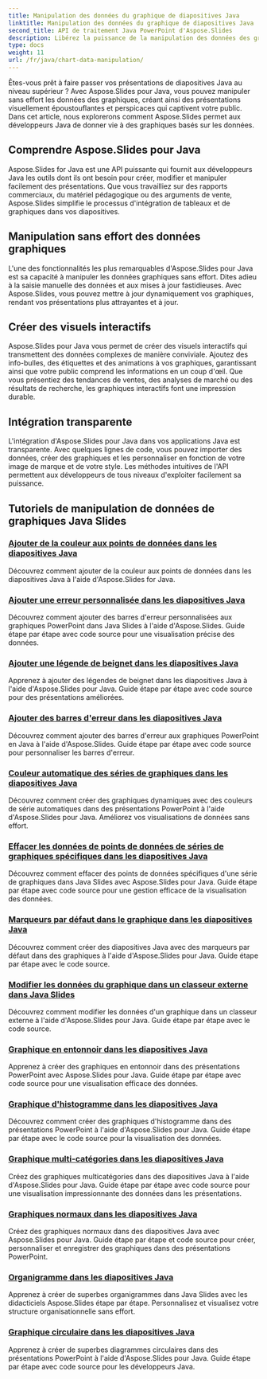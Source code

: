 ```yaml
---
title: Manipulation des données du graphique de diapositives Java
linktitle: Manipulation des données du graphique de diapositives Java
second_title: API de traitement Java PowerPoint d'Aspose.Slides
description: Libérez la puissance de la manipulation des données des graphiques Java Slides avec Aspose.Slides pour Java. Créez des visuels et des informations époustouflants sans effort.
type: docs
weight: 11
url: /fr/java/chart-data-manipulation/
---
```

Êtes-vous prêt à faire passer vos présentations de diapositives Java au niveau supérieur ? Avec Aspose.Slides pour Java, vous pouvez manipuler sans effort les données des graphiques, créant ainsi des présentations visuellement époustouflantes et perspicaces qui captivent votre public. Dans cet article, nous explorerons comment Aspose.Slides permet aux développeurs Java de donner vie à des graphiques basés sur les données.

## Comprendre Aspose.Slides pour Java

Aspose.Slides for Java est une API puissante qui fournit aux développeurs Java les outils dont ils ont besoin pour créer, modifier et manipuler facilement des présentations. Que vous travailliez sur des rapports commerciaux, du matériel pédagogique ou des arguments de vente, Aspose.Slides simplifie le processus d'intégration de tableaux et de graphiques dans vos diapositives.

## Manipulation sans effort des données graphiques

L'une des fonctionnalités les plus remarquables d'Aspose.Slides pour Java est sa capacité à manipuler les données graphiques sans effort. Dites adieu à la saisie manuelle des données et aux mises à jour fastidieuses. Avec Aspose.Slides, vous pouvez mettre à jour dynamiquement vos graphiques, rendant vos présentations plus attrayantes et à jour.

## Créer des visuels interactifs

Aspose.Slides pour Java vous permet de créer des visuels interactifs qui transmettent des données complexes de manière conviviale. Ajoutez des info-bulles, des étiquettes et des animations à vos graphiques, garantissant ainsi que votre public comprend les informations en un coup d'œil. Que vous présentiez des tendances de ventes, des analyses de marché ou des résultats de recherche, les graphiques interactifs font une impression durable.

## Intégration transparente

L'intégration d'Aspose.Slides pour Java dans vos applications Java est transparente. Avec quelques lignes de code, vous pouvez importer des données, créer des graphiques et les personnaliser en fonction de votre image de marque et de votre style. Les méthodes intuitives de l'API permettent aux développeurs de tous niveaux d'exploiter facilement sa puissance.

## Tutoriels de manipulation de données de graphiques Java Slides
### [Ajouter de la couleur aux points de données dans les diapositives Java](./add-color-data-points-java-slides/)
Découvrez comment ajouter de la couleur aux points de données dans les diapositives Java à l'aide d'Aspose.Slides for Java.
### [Ajouter une erreur personnalisée dans les diapositives Java](./add-custom-error-java-slides/)
Découvrez comment ajouter des barres d'erreur personnalisées aux graphiques PowerPoint dans Java Slides à l'aide d'Aspose.Slides. Guide étape par étape avec code source pour une visualisation précise des données.
### [Ajouter une légende de beignet dans les diapositives Java](./add-doughnut-callout-java-slides/)
Apprenez à ajouter des légendes de beignet dans les diapositives Java à l'aide d'Aspose.Slides pour Java. Guide étape par étape avec code source pour des présentations améliorées.
### [Ajouter des barres d'erreur dans les diapositives Java](./add-error-bars-java-slides/)
Découvrez comment ajouter des barres d'erreur aux graphiques PowerPoint en Java à l'aide d'Aspose.Slides. Guide étape par étape avec code source pour personnaliser les barres d'erreur.
### [Couleur automatique des séries de graphiques dans les diapositives Java](./automatic-chart-series-color-java-slides/)
Découvrez comment créer des graphiques dynamiques avec des couleurs de série automatiques dans des présentations PowerPoint à l'aide d'Aspose.Slides pour Java. Améliorez vos visualisations de données sans effort.
### [Effacer les données de points de données de séries de graphiques spécifiques dans les diapositives Java](./clear-specific-chart-series-data-points-java-slides/)
Découvrez comment effacer des points de données spécifiques d'une série de graphiques dans Java Slides avec Aspose.Slides pour Java. Guide étape par étape avec code source pour une gestion efficace de la visualisation des données.
### [Marqueurs par défaut dans le graphique dans les diapositives Java](./default-markers-in-chart-java-slides/)
Découvrez comment créer des diapositives Java avec des marqueurs par défaut dans des graphiques à l'aide d'Aspose.Slides pour Java. Guide étape par étape avec le code source.
### [Modifier les données du graphique dans un classeur externe dans Java Slides](./edit-chart-data-external-workbook-java-slides/)
Découvrez comment modifier les données d'un graphique dans un classeur externe à l'aide d'Aspose.Slides pour Java. Guide étape par étape avec le code source.
### [Graphique en entonnoir dans les diapositives Java](./funnel-chart-java-slides/)
Apprenez à créer des graphiques en entonnoir dans des présentations PowerPoint avec Aspose.Slides pour Java. Guide étape par étape avec code source pour une visualisation efficace des données.
### [Graphique d'histogramme dans les diapositives Java](./histogram-chart-java-slides/)
Découvrez comment créer des graphiques d'histogramme dans des présentations PowerPoint à l'aide d'Aspose.Slides pour Java. Guide étape par étape avec le code source pour la visualisation des données.
### [Graphique multi-catégories dans les diapositives Java](./multi-category-chart-java-slides/)
Créez des graphiques multicatégories dans des diapositives Java à l'aide d'Aspose.Slides pour Java. Guide étape par étape avec code source pour une visualisation impressionnante des données dans les présentations.
### [Graphiques normaux dans les diapositives Java](./normal-charts-java-slides/)
Créez des graphiques normaux dans des diapositives Java avec Aspose.Slides pour Java. Guide étape par étape et code source pour créer, personnaliser et enregistrer des graphiques dans des présentations PowerPoint.
### [Organigramme dans les diapositives Java](./organization-chart-java-slides/)
Apprenez à créer de superbes organigrammes dans Java Slides avec les didacticiels Aspose.Slides étape par étape. Personnalisez et visualisez votre structure organisationnelle sans effort.
### [Graphique circulaire dans les diapositives Java](./pie-chart-java-slides/)
Apprenez à créer de superbes diagrammes circulaires dans des présentations PowerPoint à l'aide d'Aspose.Slides pour Java. Guide étape par étape avec code source pour les développeurs Java.